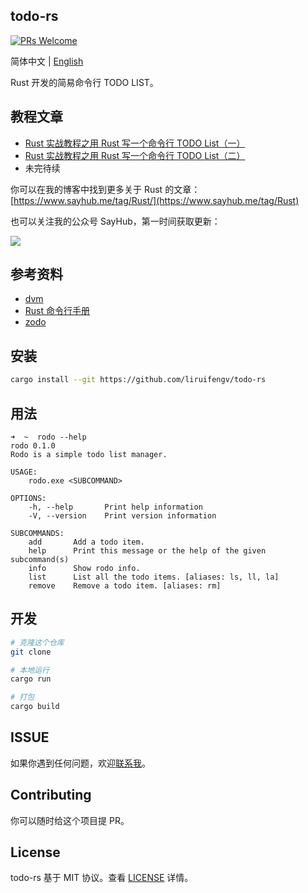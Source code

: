 ## todo-rs

[![PRs Welcome](https://img.shields.io/badge/PRs-welcome-brightgreen.svg)](https://github.com/liruifengv/todo-rs)

简体中文 | [English](./README.en-US.md)

Rust 开发的简易命令行 TODO LIST。

## 教程文章

- [Rust 实战教程之用 Rust 写一个命令行 TODO List（一）](https://www.sayhub.me/blog/write-todo-by-rust/)
- [Rust 实战教程之用 Rust 写一个命令行 TODO List（二）](https://www.sayhub.me/blog/write-todo-by-rust-2/)
- 未完待续

你可以在我的博客中找到更多关于 Rust 的文章：[https://www.sayhub.me/tag/Rust/](https://www.sayhub.me/tag/Rust)

也可以关注我的公众号 SayHub，第一时间获取更新：

![](https://images.sayhub.me/blog/qrcode.png)

## 参考资料
- [dvm](https://github.com/justjavac/dvm)
- [Rust 命令行手册](https://rust-cli.github.io/book/index.html)
- [zodo](https://github.com/unixzii/zodo)
## 安装

```bash
cargo install --git https://github.com/liruifengv/todo-rs
```

## 用法

```console
➜  ~  rodo --help
rodo 0.1.0
Rodo is a simple todo list manager.

USAGE:
    rodo.exe <SUBCOMMAND>

OPTIONS:
    -h, --help       Print help information
    -V, --version    Print version information

SUBCOMMANDS:
    add       Add a todo item.
    help      Print this message or the help of the given subcommand(s)
    info      Show rodo info.
    list      List all the todo items. [aliases: ls, ll, la]
    remove    Remove a todo item. [aliases: rm]
```

## 开发

```bash
# 克隆这个仓库
git clone

# 本地运行
cargo run

# 打包
cargo build
```

## ISSUE

如果你遇到任何问题，欢迎[联系我](https://github.com/liruifengv/todo-rs/issues)。

## Contributing

你可以随时给这个项目提 PR。

## License

todo-rs 基于 MIT 协议。查看 [LICENSE](./LICENSE) 详情。
